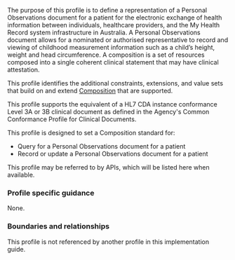 The purpose of this profile is to define a representation of a Personal Observations document for a patient for the electronic exchange of health information between individuals, healthcare providers, and the My Health Record system infrastructure in Australia. A Personal Observations document allows for a nominated or authorised representative to record and viewing of childhood measurement information such as a child’s height, weight and head circumference. A composition is a set of resources composed into a single coherent clinical statement that may have clinical attestation.

This profile identifies the additional constraints, extensions, and value sets that build on and extend [Composition](http://hl7.org/fhir/R4/composition.html) that are supported. 

This profile supports the equivalent of a HL7 CDA instance conformance Level 3A or 3B clinical document as defined in the Agency's Common Conformance Profile for Clinical Documents.

This profile is designed to set a Composition standard for:
* Query for a Personal Observations document for a patient
* Record or update a Personal Observations document for a patient

This profile may be referred to by APIs, which will be listed here when available.


### Profile specific guidance
None.


### Boundaries and relationships
This profile is not referenced by another profile in this implementation guide.  

